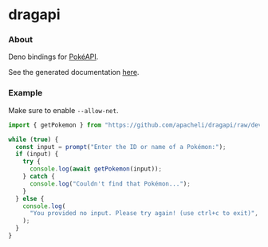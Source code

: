 # dragapi

### About

Deno bindings for [PokéAPI](https://pokeapi.co/).

See the generated documentation
[here](https://doc.deno.land/https/github.com/apacheli/dragapi/raw/dev/mod.ts).

### Example

Make sure to enable `--allow-net`.

```ts
import { getPokemon } from "https://github.com/apacheli/dragapi/raw/dev/mod.ts";

while (true) {
  const input = prompt("Enter the ID or name of a Pokémon:");
  if (input) {
    try {
      console.log(await getPokemon(input));
    } catch {
      console.log("Couldn't find that Pokémon...");
    }
  } else {
    console.log(
      "You provided no input. Please try again! (use ctrl+c to exit)",
    );
  }
}
```
